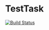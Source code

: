 # TestTask
[![Build Status](https://travis-ci.com/EvgeniyMoshnik/TestTask.svg?branch=master)](https://travis-ci.com/EvgeniyMoshnik/TestTask)

